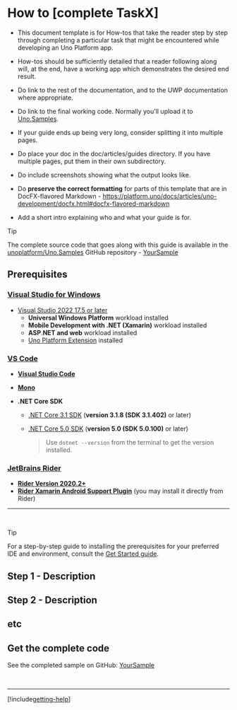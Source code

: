 # How to [complete TaskX]

<!-- For available Markdown syntax, check out https://guides.github.com/features/mastering-markdown/ -->

* This document template is for How-tos that take the reader step by step through completing a particular task that might be encountered while developing an Uno Platform app.
* How-tos should be sufficiently detailed that a reader following along will, at the end, have a working app which demonstrates the desired end result.
* Do link to the rest of the documentation, and to the UWP documentation where appropriate.
* Do link to the final working code. Normally you'll upload it to [Uno.Samples](https://github.com/unoplatform/Uno.Samples).
* If your guide ends up being very long, consider splitting it into multiple pages.
* Do place your doc in the doc/articles/guides directory. If you have multiple pages, put them in their own subdirectory.
* Do include screenshots showing what the output looks like.
* Do **preserve the correct formatting** for parts of this template that are in DocFX-flavored Markdown - https://platform.uno/docs/articles/uno-development/docfx.html#docfx-flavored-markdown

* Add a short intro explaining who and what your guide is for.

> [!TIP]
> The complete source code that goes along with this guide is available in the [unoplatform/Uno.Samples](https://github.com/unoplatform/Uno.Samples) GitHub repository - [YourSample](https://github.com/unoplatform/Uno.Samples/tree/master/UI/YourSample)

## Prerequisites

### [Visual Studio for Windows](#tab/tabid-vswin)

* [Visual Studio 2022 17.5 or later](http://www.visualstudio.com/downloads/)
  * **Universal Windows Platform** workload installed
  * **Mobile Development with .NET (Xamarin)** workload installed
  * **ASP**.**NET and web** workload installed
  * [Uno Platform Extension](https://marketplace.visualstudio.com/items?itemName=unoplatform.uno-platform-addin-2022) installed

### [VS Code](#tab/tabid-vscode)

* [**Visual Studio Code**](https://code.visualstudio.com/)

* [**Mono**](https://www.mono-project.com/download/stable/)

* **.NET Core SDK**
  * [.NET Core 3.1 SDK](https://dotnet.microsoft.com/download/dotnet-core/3.1) (**version 3.1.8 (SDK 3.1.402)** or later)
  * [.NET Core 5.0 SDK](https://dotnet.microsoft.com/download/dotnet-core/5.0) (**version 5.0 (SDK 5.0.100)** or later)

    > Use `dotnet --version` from the terminal to get the version installed.

### [JetBrains Rider](#tab/tabid-rider)

* [**Rider Version 2020.2+**](https://www.jetbrains.com/rider/download/)
* [**Rider Xamarin Android Support Plugin**](https://plugins.jetbrains.com/plugin/12056-rider-xamarin-android-support/) (you may install it directly from Rider)

---

<br>

> [!TIP]
> For a step-by-step guide to installing the prerequisites for your preferred IDE and environment, consult the [Get Started guide](../get-started.md). <!-- Update the link if needed and remove this comment -->

## Step 1 - Description

## Step 2 - Description

## etc

## Get the complete code

See the completed sample on GitHub: [YourSample](https://github.com/unoplatform/Uno.Samples/tree/master/UI/YourSample)

<br>

---

[!include[getting-help](includes/getting-help.md)]
